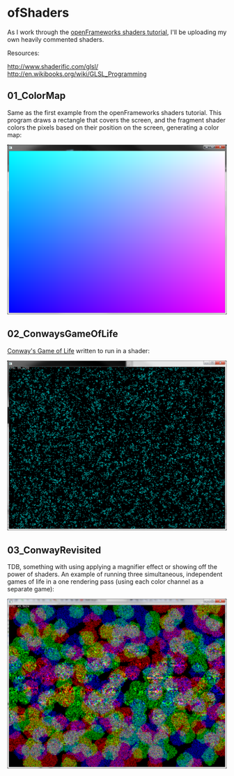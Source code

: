 # ofShaders #

As I work through the [openFrameworks shaders tutorial](http://openframeworks.cc/tutorials/graphics/shaders.html), I'll be uploading my own heavily commented shaders.

Resources:

http://www.shaderific.com/glsl/
http://en.wikibooks.org/wiki/GLSL_Programming

## 01_ColorMap ##

Same as the first example from the openFrameworks shaders tutorial.  This program draws a rectangle that covers the screen, and the fragment shader colors the pixels based on their position on the screen, generating a color map: 

![01_ColorMap](./01_ColorMap_Result.png "Results from 01_ColorMap")

## 02_ConwaysGameOfLife ##

[Conway's Game of Life](http://en.wikipedia.org/wiki/Conway's_Game_of_Life) written to run in a shader:

![02_ConwaysGameOfLife](./02_ConwaysGameOfLife_Result.png "Results from 02_ConwaysGameOfLife")

## 03_ConwayRevisited ##

TDB, something with using applying a magnifier effect or showing off the power of shaders.  An example of running three simultaneous, independent games of life in a one rendering pass (using each color channel as a separate game):

![03_ConwayRevisited](./03_ConwayRevisited_Result.png "Results from 03_ConwayRevisited")

